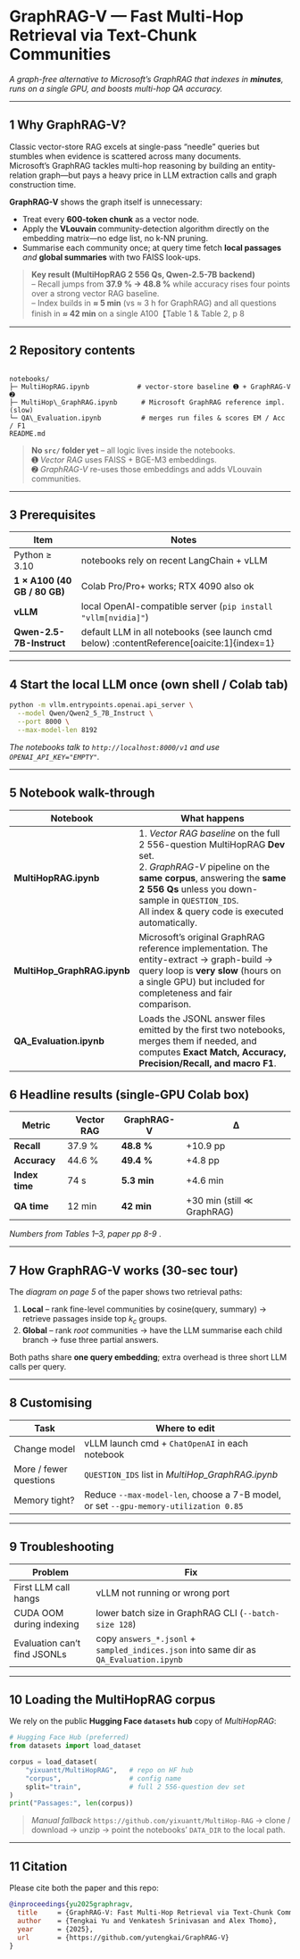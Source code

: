 # GraphRAG-V — Fast Multi-Hop Retrieval via Text-Chunk Communities
*A graph-free alternative to Microsoft’s GraphRAG that indexes in **minutes**, runs on a single GPU, and boosts multi-hop QA accuracy.*

---

## 1  Why GraphRAG-V?

Classic vector-store RAG excels at single-pass “needle” queries but stumbles when evidence is scattered across many documents.  
Microsoft’s GraphRAG tackles multi-hop reasoning by building an entity-relation graph—but pays a heavy price in LLM extraction calls and graph construction time.

**GraphRAG-V** shows the graph itself is unnecessary:

* Treat every **600-token chunk** as a vector node.  
* Apply the **VLouvain** community-detection algorithm directly on the embedding matrix—no edge list, no k-NN pruning.  
* Summarise each community once; at query time fetch **local passages** *and* **global summaries** with two FAISS look-ups.

> **Key result (MultiHopRAG 2 556 Qs, Qwen-2.5-7B backend)**  
> – Recall jumps from **37.9 % → 48.8 %** while accuracy rises four points over a strong vector RAG baseline.  
> – Index builds in **≈ 5 min** (vs ≈ 3 h for GraphRAG) and all questions finish in **≈ 42 min** on a single A100【Table 1 & Table 2, p 8

---

## 2  Repository contents

```

notebooks/
├─ MultiHopRAG.ipynb            # vector-store baseline ➊ + GraphRAG-V ➋
├─ MultiHop\_GraphRAG.ipynb      # Microsoft GraphRAG reference impl. (slow)
└─ QA\_Evaluation.ipynb          # merges run files & scores EM / Acc / F1
README.md

````

> **No `src/` folder yet** – all logic lives inside the notebooks.  
> ➊ *Vector RAG* uses FAISS + BGE-M3 embeddings.  
> ➋ *GraphRAG-V* re-uses those embeddings and adds VLouvain communities.

---

## 3  Prerequisites

| Item | Notes |
|------|-------|
| Python ≥ 3.10 | notebooks rely on recent LangChain + vLLM |
| **1 × A100 (40 GB / 80 GB)** | Colab Pro/Pro+ works; RTX 4090 also ok |
| **vLLM** | local OpenAI-compatible server (`pip install "vllm[nvidia]"`) |
| **Qwen-2.5-7B-Instruct** | default LLM in all notebooks (see launch cmd below) :contentReference[oaicite:1]{index=1} |

---

## 4  Start the local LLM once (own shell / Colab tab)

```bash
python -m vllm.entrypoints.openai.api_server \
  --model Qwen/Qwen2_5_7B_Instruct \
  --port 8000 \
  --max-model-len 8192
````

*The notebooks talk to `http://localhost:8000/v1` and use `OPENAI_API_KEY="EMPTY"`.*&#x20;

---

## 5  Notebook walk-through

| Notebook                     | What happens                                                                                                                                                                                                                                                    |
| ---------------------------- | --------------------------------------------------------------------------------------------------------------------------------------------------------------------------------------------------------------------------------------------------------------- |
| **MultiHopRAG.ipynb**        | 1. *Vector RAG baseline* on the full 2 556-question MultiHopRAG **Dev** set.<br>2. *GraphRAG-V* pipeline on the **same corpus**, answering the **same 2 556 Qs** unless you down-sample in `QUESTION_IDS`.<br>All index & query code is executed automatically. |
| **MultiHop\_GraphRAG.ipynb** | Microsoft’s original GraphRAG reference implementation. The entity-extract → graph-build → query loop is **very slow** (hours on a single GPU) but included for completeness and fair comparison.                                                               |
| **QA\_Evaluation.ipynb**     | Loads the JSONL answer files emitted by the first two notebooks, merges them if needed, and computes **Exact Match, Accuracy, Precision/Recall, and macro F1**.                                                                                                 |
## 6  Headline results (single-GPU Colab box)

| Metric         | Vector RAG | GraphRAG-V  | Δ                          |
| -------------- | ---------- | ----------- | -------------------------- |
| **Recall**     | 37.9 %     | **48.8 %**  | +10.9 pp                   |
| **Accuracy**   | 44.6 %     | **49.4 %**  | +4.8 pp                    |
| **Index time** | 74 s       | **5.3 min** | +4.6 min                   |
| **QA time**    | 12 min     | **42 min**  | +30 min (still ≪ GraphRAG) |

*Numbers from Tables 1–3, paper pp 8-9* .

---

## 7  How GraphRAG-V works (30-sec tour)

The *diagram on page 5* of the paper shows two retrieval paths:

1. **Local** – rank fine-level communities by cosine(query, summary) → retrieve passages inside top *k<sub>c</sub>* groups.
2. **Global** – rank *root* communities → have the LLM summarise each child branch → fuse three partial answers.

Both paths share **one query embedding**; extra overhead is three short LLM calls per query.

---

## 8  Customising

| Task                   | Where to edit                                                                        |
| ---------------------- | ------------------------------------------------------------------------------------ |
| Change model           | vLLM launch cmd + `ChatOpenAI` in each notebook                                      |
| More / fewer questions | `QUESTION_IDS` list in *MultiHop\_GraphRAG.ipynb*                                    |
| Memory tight?          | Reduce `--max-model-len`, choose a 7-B model, or set `--gpu-memory-utilization 0.85` |

---

## 9  Troubleshooting

| Problem                      | Fix                                                                                    |
| ---------------------------- | -------------------------------------------------------------------------------------- |
| First LLM call hangs         | vLLM not running or wrong port                                                         |
| CUDA OOM during indexing     | lower batch size in GraphRAG CLI (`--batch-size 128`)                                  |
| Evaluation can’t find JSONLs | copy `answers_*.jsonl` + `sampled_indices.json` into same dir as `QA_Evaluation.ipynb` |

---

## 10  Loading the MultiHopRAG corpus

We rely on the public **Hugging Face `datasets` hub** copy of *MultiHopRAG*:

```python
# Hugging Face Hub (preferred)
from datasets import load_dataset

corpus = load_dataset(
    "yixuantt/MultiHopRAG",   # repo on HF hub
    "corpus",                 # config name
    split="train",            # full 2 556-question dev set
)
print("Passages:", len(corpus))
````

> *Manual fallback*
> `https://github.com/yixuantt/MultiHop-RAG`
> → clone / download → unzip → point the notebooks’ `DATA_DIR` to the local path.



---

## 11  Citation

Please cite both the paper and this repo:

```bibtex
@inproceedings{yu2025graphragv,
  title     = {GraphRAG-V: Fast Multi-Hop Retrieval via Text-Chunk Communities},
  author    = {Tengkai Yu and Venkatesh Srinivasan and Alex Thomo},
  year      = {2025},
  url       = {https://github.com/yutengkai/GraphRAG-V}
}
